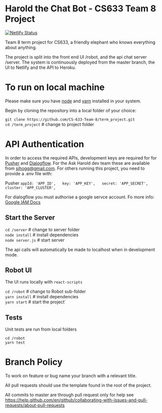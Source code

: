 # Harold the Chat Bot - CS633 Team 8 Project


[![Netlify Status](https://api.netlify.com/api/v1/badges/99392d75-9fee-4847-8199-6fa051fc4249/deploy-status)](https://app.netlify.com/sites/askharold/deploys)  

Team 8 term project for CS633, a friendly elephant who knows everything about anything.

The project is split into the front end UI /robot, and the api chat server /server. The system is continuously deployed from the master branch, the UI to Netlify and the API to Heroku.

# To run on local machine

Please make sure you have [node](https://nodejs.org/en/download/) and [yarn](https://yarnpkg.com/en/docs/install) installed in your system.

Begin by cloning the repository into a local folder of your choice:

`git clone https://github.com/CS-633-Team-8/term_project.git`  
`cd /term_project` # change to project folder

# API Authentication

In order to access the required APIs, development keys are required for for [Pusher](https://github.com/pusher/pusher-js) and [Dialogflow](https://cloud.google.com/dialogflow). For the Ask Harold dev team these are available from sjhogg@gmail.com. For others running this project, you need to provide a .env file with:  
 
Pusher
`appId: 'APP_ID',  
  key: 'APP_KEY',  
  secret: 'APP_SECRET',  
  cluster: 'APP_CLUSTER',`  
  
For dialogflow you must authorise a google servce account. Fo more info: [Google IAM Docs](https://cloud.google.com/iam/docs/granting-roles-to-service-accounts?_ga=2.135903921.-1091372105.1579788086)

## Start the Server

`cd /server` # change to server folder  
`node install` # install dependencies  
`node server.js` # start server

The api calls will automatically be made to localhost when in development mode.

## Robot UI

The UI runs locally with `react-scripts`

`cd /robot` # change to Robot sub-folder  
`yarn install` # install dependencies  
`yarn start` # start the project`  

## Tests

Unit tests are run from local folders

`cd /robot`  
`yarn test`

# Branch Policy

To work on feature or bug name your branch with a relevant title.

All pull requests should use the template found in the root of the project.

All commits to master are through pull request only for help see https://help.github.com/en/github/collaborating-with-issues-and-pull-requests/about-pull-requests
